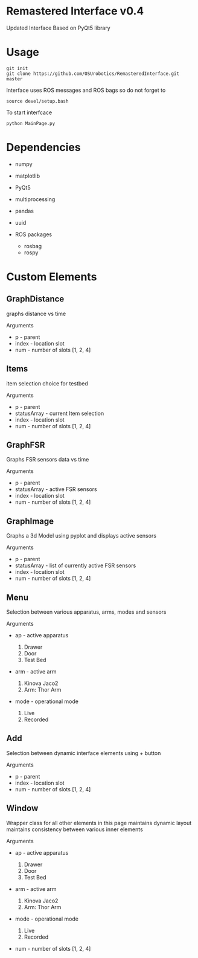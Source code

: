 # Remastered Interface v0.4 
Updated Interface Based on PyQt5 library

# Usage

```
git init 
git clone https://github.com/OSUrobotics/RemasteredInterface.git master
```

Interface uses ROS messages and ROS bags
so do not forget to 

```
source devel/setup.bash 
```

To start interfcace 

```
python MainPage.py
```

# Dependencies

- numpy
- matplotlib
- PyQt5
- multiprocessing 
- pandas 
- uuid 

- ROS packages 
  - rosbag 
  - rospy  


# Custom Elements 

## GraphDistance
graphs distance vs time 

Arguments
- p - parent 
- index - location slot 
- num - number of slots [1, 2, 4]


## Items
item selection choice for testbed 

Arguments
- p - parent 
- statusArray - current Item selection 
- index - location slot 
- num - number of slots [1, 2, 4]


## GraphFSR
Graphs FSR sensors data vs time 

Arguments
- p - parent 
- statusArray - active FSR sensors 
- index - location slot 
- num - number of slots [1, 2, 4]


## GraphImage
Graphs a 3d Model using pyplot and displays active sensors 

Arguments
- p - parent 
- statusArray - list of currently active FSR sensors 
- index - location slot 
- num - number of slots [1, 2, 4]


## Menu
Selection between various apparatus, arms, modes and sensors 

Arguments
- ap - active apparatus 
  1. Drawer 
  2. Door 
  3. Test Bed 

- arm - active arm 
  1. Kinova Jaco2
  2. Arm: Thor Arm
  
- mode - operational mode 
  1. Live 
  2. Recorded


## Add
Selection between dynamic interface elements using + button 

Arguments
- p - parent 
- index - location slot 
- num - number of slots [1, 2, 4]


## Window
Wrapper class for all other elements in this page 
maintains dynamic layout
maintains consistency between various inner elements 

Arguments
- ap - active apparatus 
  1. Drawer 
  2. Door 
  3. Test Bed 

- arm - active arm 
  1. Kinova Jaco2
  2. Arm: Thor Arm
  
- mode - operational mode 
  1. Live 
  2. Recorded
- num - number of slots [1, 2, 4]
